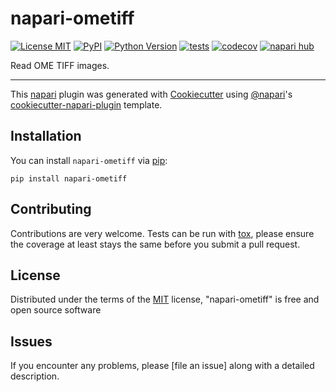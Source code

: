# napari-ometiff

[![License MIT](https://img.shields.io/pypi/l/napari-ometiff.svg?color=green)](https://github.com/vladpopovici/napari-ometiff/raw/main/LICENSE)
[![PyPI](https://img.shields.io/pypi/v/napari-ometiff.svg?color=green)](https://pypi.org/project/napari-ometiff)
[![Python Version](https://img.shields.io/pypi/pyversions/napari-ometiff.svg?color=green)](https://python.org)
[![tests](https://github.com/vladpopovici/napari-ometiff/workflows/tests/badge.svg)](https://github.com/vladpopovici/napari-ometiff/actions)
[![codecov](https://codecov.io/gh/vladpopovici/napari-ometiff/branch/main/graph/badge.svg)](https://codecov.io/gh/vladpopovici/napari-ometiff)
[![napari hub](https://img.shields.io/endpoint?url=https://api.napari-hub.org/shields/napari-ometiff)](https://napari-hub.org/plugins/napari-ometiff)

Read OME TIFF images.

----------------------------------

This [napari] plugin was generated with [Cookiecutter] using [@napari]'s [cookiecutter-napari-plugin] template.

<!--
Don't miss the full getting started guide to set up your new package:
https://github.com/napari/cookiecutter-napari-plugin#getting-started

and review the napari docs for plugin developers:
https://napari.org/stable/plugins/index.html
-->

## Installation

You can install `napari-ometiff` via [pip]:

    pip install napari-ometiff




## Contributing

Contributions are very welcome. Tests can be run with [tox], please ensure
the coverage at least stays the same before you submit a pull request.

## License

Distributed under the terms of the [MIT] license,
"napari-ometiff" is free and open source software

## Issues

If you encounter any problems, please [file an issue] along with a detailed description.

[napari]: https://github.com/napari/napari
[Cookiecutter]: https://github.com/audreyr/cookiecutter
[@napari]: https://github.com/napari
[MIT]: http://opensource.org/licenses/MIT
[BSD-3]: http://opensource.org/licenses/BSD-3-Clause
[GNU GPL v3.0]: http://www.gnu.org/licenses/gpl-3.0.txt
[GNU LGPL v3.0]: http://www.gnu.org/licenses/lgpl-3.0.txt
[Apache Software License 2.0]: http://www.apache.org/licenses/LICENSE-2.0
[Mozilla Public License 2.0]: https://www.mozilla.org/media/MPL/2.0/index.txt
[cookiecutter-napari-plugin]: https://github.com/napari/cookiecutter-napari-plugin

[napari]: https://github.com/napari/napari
[tox]: https://tox.readthedocs.io/en/latest/
[pip]: https://pypi.org/project/pip/
[PyPI]: https://pypi.org/
